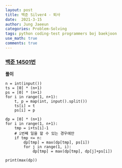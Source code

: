 ```yaml
---
layout: post
title: 백준 Silver4 - 퇴사
date:  2021-3-15
author: Jung Jaeeun
categories: Problem-Solving
tags: python coding-test programmers boj baekjoon
use_math: true
comments: true
---
```


### [백준 14501번](https://www.acmicpc.net/problem/14501)

**풀이**

```python3
n = int(input())
ts = [0] * (n+1)
ps = [0] * (n+1)
for i in range(1, n+1):
    t, p = map(int, input().split())
    ts[i] = t
    ps[i] = p

dp = [0] * (n+1)
for i in range(1, n+1):
    tmp = i+ts[i]-1
    # i번째 일을 할 수 있는 경우에만
    if tmp <= n:
        dp[tmp] = max(dp[tmp], ps[i])
        for j in range(1, i):
            dp[tmp] = max(dp[tmp], dp[j]+ps[i])
        
print(max(dp))
```